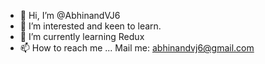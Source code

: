 - 👋 Hi, I’m @AbhinandVJ6
- 👀 I’m interested and keen to learn.
- 🌱 I’m currently learning Redux
- 📫 How to reach me ... Mail me: abhinandvj6@gmail.com 

<!---
AbhinandVJ6/AbhinandVJ6 is a ✨ special ✨ repository because its `README.md` (this file) appears on your GitHub profile.
You can click the Preview link to take a look at your changes.
--->
